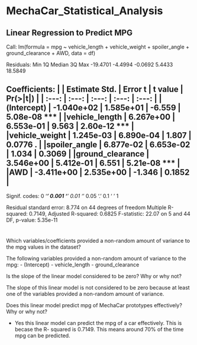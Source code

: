 # MechaCar_Statistical_Analysis

## Linear Regression to Predict MPG

Call:
lm(formula = mpg ~ vehicle_length + vehicle_weight + spoiler_angle + 
    ground_clearance + AWD, data = df)

Residuals:
     Min       1Q   Median       3Q      Max 
-19.4701  -4.4994  -0.0692   5.4433  18.5849 

Coefficients:
|                 |  Estimate Std. | Error t    | t value | Pr(>\|t\|)   |
| :---:           | :---:          | :---:      | :---:   | :---:        |
|(Intercept)      | -1.040e+02     |  1.585e+01 | -6.559  | 5.08e-08 *** |
|vehicle_length   |  6.267e+00     | 6.553e-01  | 9.563   | 2.60e-12 *** |
|vehicle_weight   |  1.245e-03     | 6.890e-04  | 1.807   | 0.0776 .     |
|spoiler_angle    |  6.877e-02     | 6.653e-02  | 1.034   | 0.3069       |
|ground_clearance |  3.546e+00     | 5.412e-01  | 6.551   | 5.21e-08 *** |
|AWD              | -3.411e+00     | 2.535e+00  | -1.346  | 0.1852       |
---
Signif. codes:  0 ‘***’ 0.001 ‘**’ 0.01 ‘*’ 0.05 ‘.’ 0.1 ‘ ’ 1

Residual standard error: 8.774 on 44 degrees of freedom
Multiple R-squared:  0.7149,	Adjusted R-squared:  0.6825 
F-statistic: 22.07 on 5 and 44 DF,  p-value: 5.35e-11


#
Which variables/coefficients provided a non-random amount of variance to the mpg values in the dataset?

  The following variables provided a non-random amount of variance to the mpg:
    - (Intercept)
    - vehicle_length
    - ground_clearance

Is the slope of the linear model considered to be zero? Why or why not?
 
The slope of this linear model is not considered to be zero because at least one of the variables provided a non-random amount of variance.


Does this linear model predict mpg of MechaCar prototypes effectively? Why or why not?

- Yes this linear model can predict the mpg of a car effectively. This is becase the R- squared is 0.7149. This means around 70% of the time mpg can be predicted.

#



#
